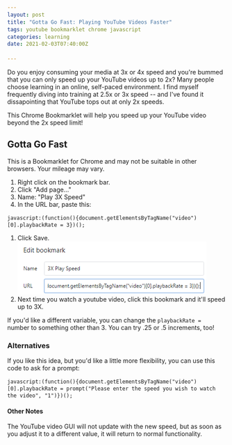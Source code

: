 ```yaml
---
layout: post
title: "Gotta Go Fast: Playing YouTube Videos Faster"
tags: youtube bookmarklet chrome javascript
categories: learning
date: 2021-02-03T07:40:00Z

---
```


Do you enjoy consuming your media at 3x or 4x speed and you're bummed that you can only speed up your YouTube videos up to 2x?
Many people choose learning in an online, self-paced environment.  I find myself frequently diving into training at 2.5x or 3x speed -- and I've found it dissapointing that YouTube tops out at only 2x speeds.  

This Chrome Bookmarklet will help you speed up your YouTube video beyond the 2x speed limit!

## Gotta Go Fast

This is a Bookmarklet for Chrome and may not be suitable in other browsers.  Your mileage may vary.

1. Right click on the bookmark bar.
1. Click "Add page..."
1. Name: "Play 3X Speed"
1. In the URL bar, paste this:
```
javascript:(function(){document.getElementsByTagName("video")[0].playbackRate = 3})();
```
1. Click Save.
![2021-02-03_19h58_12.png](../assets/2021-02-03_19h58_12.png)
1. Next time you watch a youtube video, click this bookmark and it'll speed up to 3X.


If you'd like a different variable, you can change the `playbackRate = ` number to something other than 3.  You can try .25 or .5 increments, too!



### Alternatives

If you like this idea, but you'd like a little more flexibility, you can use this code to ask for a prompt:


```
javascript:(function(){document.getElementsByTagName("video")[0].playbackRate = prompt("Please enter the speed you wish to watch the video", "1")})();
```


#### Other Notes

The YouTube video GUI will not update with the new speed, but as soon as you adjust it to a different value, it will return to normal functionality.


